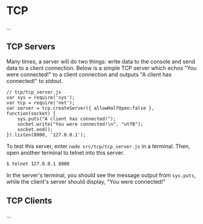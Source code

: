 
# TCP

  ...

## TCP Servers

Many times, a server will do two things: write data to the console and send data to a client connection.  Below is a simple TCP server which echos "You were connected!" to a client connection and outputs "A client has connected!" to _stdout_.

	// tcp/tcp_server.js
	var sys = require('sys');
	var tcp = require('net');
	var server = tcp.createServer({ allowHalfOpen:false }, function(socket) {
	    sys.puts("A client has connected!");
	    socket.write("You were connected!\n", "utf8");
	    socket.end();
	}).listen(8000, '127.0.0.1');


To test this server, enter `node src/tcp/tcp_server.js` in a terminal.  Then, open another terminal to telnet into this server.

	$ telnet 127.0.0.1 8000

In the server's terminal, you should see the message output from `sys.puts`, while the client's server should display, "You were connected!"

## TCP Clients

 ...

